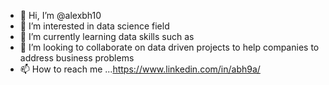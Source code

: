 - 👋 Hi, I’m @alexbh10
- 👀 I’m interested in data science field 
- 🌱 I’m currently learning data skills such as 
- 💞️ I’m looking to collaborate on data driven projects to help companies to address business problems
- 📫 How to reach me ...https://www.linkedin.com/in/abh9a/

<!---
alexbh10/alexbh10 is a ✨ special ✨ repository because its `README.md` (this file) appears on your GitHub profile.
You can click the Preview link to take a look at your changes.
--->
